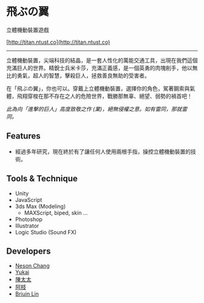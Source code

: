 飛ぶの翼
========

立體機動裝置遊戲

[http://titan.ntust.co](http://titan.ntust.co)

- - -

立體機動裝置，尖端科技的結晶，是一套人性化的萬能交通工具，出現在我們這個充滿巨人的世界。精銳士兵米卡莎，充滿正義感，是一個英勇的肉塊削手，他以無比的勇氣，超人的智慧，擊殺巨人，拯救善良無助的受害者。

在「飛ぶの翼」，你也可以。穿戴上立體機動裝置，選擇你的角色，駕著鋼索與氣體，飛翔穿梭在那不存在之人的危險世界，戰勝那無辜、絕望、弱勢的禍首吧！

*此為向「進擊的巨人」高度致敬之作 (業)，絕無侵權之意。如有雷同，那就雷同。*

## Features

* 經過多年研究，現在終於有了讓任何人使用兩根手指，操控立體機動裝置的技術。

## Tools & Technique

- Unity
- JavaScript
- 3ds Max (Modeling)
  - MAXScript, biped, skin ...
- Photoshop
- Illustrator
- Logic Studio (Sound FX)

## Developers

* [Neson Chang](https://www.facebook.com/pokaichang72)
* [Yukai](https://www.facebook.com/yukaihuang93)
* [陳太太](https://www.facebook.com/ericwlapse)
* [阿枝](https://www.facebook.com/iamwanchien)
* [Briuin Lin](https://www.facebook.com/dreamingdexiaoxiaohao)
